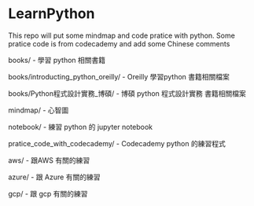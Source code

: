 # LearnPython

This repo will put some mindmap and code pratice with python.
Some pratice code is from codecademy and add some Chinese comments

books/ - 學習 python 相關書籍

books/introducting_python_oreilly/ - Oreilly 學習python 書籍相關檔案

books/Python程式設計實務_博碩/ - 博碩 python 程式設計實務 書籍相關檔案

mindmap/ - 心智圖

notebook/ - 練習 python 的 jupyter notebook

pratice_code_with_codecademy/ - Codecademy python 的練習程式

aws/ - 跟AWS 有關的練習

azure/ - 跟 Azure 有關的練習

gcp/ - 跟 gcp 有關的練習

